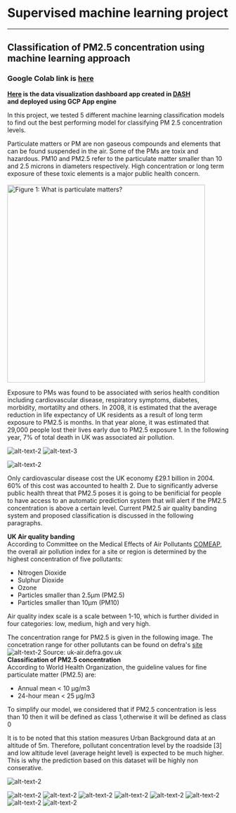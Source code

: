 # Supervised machine learning project
---
## Classification of PM2.5 concentration using machine learning approach 
### Google Colab link is [here](https://colab.research.google.com/drive/1__UHk7F9gGWpOvjv1G5mj6nBv-XVNn9Q?usp=sharing)
**[Here](https://air-quality-dash-app.ew.r.appspot.com) is the data visualization dashboard app created in [DASH](https://plotly.com/dash/)<br>**
**and deployed using GCP App engine**  

In this project, we tested 5 different machine learning classification models to find out the best performing model for classifying PM 2.5 concentration levels. 

Particulate matters or PM are non gaseous compounds and elements that can be found suspended in the air. Some of the PMs are toxix and hazardous. PM10 and PM2.5 refer to the particulate matter smaller than 10 and 2.5 microns in diameters respectively. High concentration or long term exposure of these toxic elements is a major public health concern.
<br>
<br>
<img src="https://github.com/szabeenglobal/Classification-of-PM2.5-concentration-using-machine-learning-approach/blob/main/images/slide03.jpg" alt="Figure 1: What is particulate matters?" width="450"/>


Exposure to PMs was found to be associated with serios health condition including cardiovascular disease, respiratory symptoms, diabetes, morbidity, mortatilty and others. In 2008, it is estimated that the average reduction in life expectancy of UK residents as a result of long term exposure to PM2.5 is months. In that year alone, it was estimated that 29,000 people lost their lives early due to PM2.5 exposure 1. In the following year, 7% of total death in UK was associated air pollution. 

![alt-text-2](https://github.com/szabeenglobal/Classification-of-PM2.5-concentration-using-machine-learning-approach/blob/main/images/Slide04.jpg) ![alt-text-3](https://github.com/szabeenglobal/Classification-of-PM2.5-concentration-using-machine-learning-approach/blob/main/images/Slide06.jpg)

![alt-text-2](https://github.com/szabeenglobal/Classification-of-PM2.5-concentration-using-machine-learning-approach/blob/main/images/annual_uk-pm-concentration.jpg)


Only cardiovascular disease cost the UK economy £29.1 billion in 2004. 60% of this cost was accounted to health 2. Due to significantly adverse public health threat that PM2.5 poses it is going to be benificial for people to have access to an automatic prediction system that will alert if the PM2.5 concentration is above a certain level. Current PM2.5 air quality banding system and proposed classification is discussed in the following paragraphs.

**UK Air quality banding**
<br>
According to Committee on the Medical Effects of Air Pollutants [COMEAP](https://www.gov.uk/government/collections/comeap-reports), the overall air pollution index for a site or region is determined by the highest concentration of five pollutants:

- Nitrogen Dioxide
- Sulphur Dioxide
- Ozone
- Particles smaller than 2.5µm (PM2.5)
- Particles smaller than  10µm (PM10)

Air quality index scale is a scale between 1-10, which is further divided in four categories: low, medium, high and very high.

The concentration range for PM2.5 is given in the following image. The concetration range for other pollutants can be found on defra's [site](https://uk-air.defra.gov.uk/air-pollution/daqi?view=more-info&pollutant=pm25#pollutant)
<br>
![alt-text-2](https://github.com/szabeenglobal/Classification-of-PM2.5-concentration-using-machine-learning-approach/blob/main/images/pm25-concentration-banding.jpg)
Source: uk-air.defra.gov.uk
<br>
**Classification of PM2.5 concentration**
<br>
According to World Health Organization, the  guideline values for fine particulate matter (PM2.5) are: 
- Annual mean < 10 μg/m3 
- 24-hour mean < 25 μg/m3 

To simplify our model, we considered that if PM2.5 concentration is less than 10 then it will be defined as class 1,otherwise it will be defined as class 0

It is to be noted that this station measures Urban Background data at an altitude of 5m. Therefore, pollutant concentration level by the roadside [3] and low altitude level (average height level) is expected to be much higher. This is why the prediction based on this dataset will be highly non conserative.<br>

![alt-text-2](https://github.com/szabeenglobal/Classification-of-PM2.5-concentration-using-machine-learning-approach/blob/main/images/Slide08.jpg)

![alt-text-2](https://github.com/szabeenglobal/Classification-of-PM2.5-concentration-using-machine-learning-approach/blob/main/images/Slide08.jpg)
![alt-text-2](https://github.com/szabeenglobal/Classification-of-PM2.5-concentration-using-machine-learning-approach/blob/main/images/Slide09.jpg)
![alt-text-2](https://github.com/szabeenglobal/Classification-of-PM2.5-concentration-using-machine-learning-approach/blob/main/images/Slide010.jpg)
![alt-text-2](https://github.com/szabeenglobal/Classification-of-PM2.5-concentration-using-machine-learning-approach/blob/main/images/Slide11.jpg)
![alt-text-2](https://github.com/szabeenglobal/Classification-of-PM2.5-concentration-using-machine-learning-approach/blob/main/images/Slide12.jpg)
![alt-text-2](https://github.com/szabeenglobal/Classification-of-PM2.5-concentration-using-machine-learning-approach/blob/main/images/Slide13.jpg)
![alt-text-2](https://github.com/szabeenglobal/Classification-of-PM2.5-concentration-using-machine-learning-approach/blob/main/images/Slide14.jpg)
![alt-text-2](https://github.com/szabeenglobal/Classification-of-PM2.5-concentration-using-machine-learning-approach/blob/main/images/Slide15.jpg)
